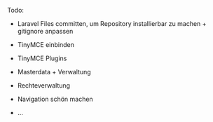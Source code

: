 Todo:

- Laravel Files committen, um Repository installierbar zu machen + gitignore anpassen

- TinyMCE einbinden
- TinyMCE Plugins

- Masterdata + Verwaltung
- Rechteverwaltung

- Navigation schön machen

- ...
